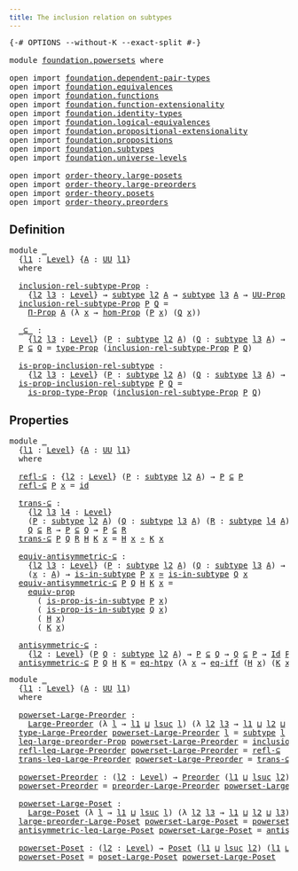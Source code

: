 ```yaml
---
title: The inclusion relation on subtypes
---
```


<pre class="Agda"><a id="60" class="Symbol">{-#</a> <a id="64" class="Keyword">OPTIONS</a> <a id="72" class="Pragma">--without-K</a> <a id="84" class="Pragma">--exact-split</a> <a id="98" class="Symbol">#-}</a>

<a id="103" class="Keyword">module</a> <a id="110" href="foundation.powersets.html" class="Module">foundation.powersets</a> <a id="131" class="Keyword">where</a>

<a id="138" class="Keyword">open</a> <a id="143" class="Keyword">import</a> <a id="150" href="foundation.dependent-pair-types.html" class="Module">foundation.dependent-pair-types</a>
<a id="182" class="Keyword">open</a> <a id="187" class="Keyword">import</a> <a id="194" href="foundation.equivalences.html" class="Module">foundation.equivalences</a>
<a id="218" class="Keyword">open</a> <a id="223" class="Keyword">import</a> <a id="230" href="foundation.functions.html" class="Module">foundation.functions</a>
<a id="251" class="Keyword">open</a> <a id="256" class="Keyword">import</a> <a id="263" href="foundation.function-extensionality.html" class="Module">foundation.function-extensionality</a>
<a id="298" class="Keyword">open</a> <a id="303" class="Keyword">import</a> <a id="310" href="foundation.identity-types.html" class="Module">foundation.identity-types</a>
<a id="336" class="Keyword">open</a> <a id="341" class="Keyword">import</a> <a id="348" href="foundation.logical-equivalences.html" class="Module">foundation.logical-equivalences</a>
<a id="380" class="Keyword">open</a> <a id="385" class="Keyword">import</a> <a id="392" href="foundation.propositional-extensionality.html" class="Module">foundation.propositional-extensionality</a>
<a id="432" class="Keyword">open</a> <a id="437" class="Keyword">import</a> <a id="444" href="foundation.propositions.html" class="Module">foundation.propositions</a>
<a id="468" class="Keyword">open</a> <a id="473" class="Keyword">import</a> <a id="480" href="foundation.subtypes.html" class="Module">foundation.subtypes</a>
<a id="500" class="Keyword">open</a> <a id="505" class="Keyword">import</a> <a id="512" href="foundation.universe-levels.html" class="Module">foundation.universe-levels</a>

<a id="540" class="Keyword">open</a> <a id="545" class="Keyword">import</a> <a id="552" href="order-theory.large-posets.html" class="Module">order-theory.large-posets</a>
<a id="578" class="Keyword">open</a> <a id="583" class="Keyword">import</a> <a id="590" href="order-theory.large-preorders.html" class="Module">order-theory.large-preorders</a>
<a id="619" class="Keyword">open</a> <a id="624" class="Keyword">import</a> <a id="631" href="order-theory.posets.html" class="Module">order-theory.posets</a>
<a id="651" class="Keyword">open</a> <a id="656" class="Keyword">import</a> <a id="663" href="order-theory.preorders.html" class="Module">order-theory.preorders</a>
</pre>
## Definition

<pre class="Agda"><a id="714" class="Keyword">module</a> <a id="721" href="foundation.powersets.html#721" class="Module">_</a>
  <a id="725" class="Symbol">{</a><a id="726" href="foundation.powersets.html#726" class="Bound">l1</a> <a id="729" class="Symbol">:</a> <a id="731" href="Agda.Primitive.html#597" class="Postulate">Level</a><a id="736" class="Symbol">}</a> <a id="738" class="Symbol">{</a><a id="739" href="foundation.powersets.html#739" class="Bound">A</a> <a id="741" class="Symbol">:</a> <a id="743" href="foundation-core.universe-levels.html#222" class="Primitive">UU</a> <a id="746" href="foundation.powersets.html#726" class="Bound">l1</a><a id="748" class="Symbol">}</a>
  <a id="752" class="Keyword">where</a>

  <a id="761" href="foundation.powersets.html#761" class="Function">inclusion-rel-subtype-Prop</a> <a id="788" class="Symbol">:</a>
    <a id="794" class="Symbol">{</a><a id="795" href="foundation.powersets.html#795" class="Bound">l2</a> <a id="798" href="foundation.powersets.html#798" class="Bound">l3</a> <a id="801" class="Symbol">:</a> <a id="803" href="Agda.Primitive.html#597" class="Postulate">Level</a><a id="808" class="Symbol">}</a> <a id="810" class="Symbol">→</a> <a id="812" href="foundation-core.subtypes.html#2197" class="Function">subtype</a> <a id="820" href="foundation.powersets.html#795" class="Bound">l2</a> <a id="823" href="foundation.powersets.html#739" class="Bound">A</a> <a id="825" class="Symbol">→</a> <a id="827" href="foundation-core.subtypes.html#2197" class="Function">subtype</a> <a id="835" href="foundation.powersets.html#798" class="Bound">l3</a> <a id="838" href="foundation.powersets.html#739" class="Bound">A</a> <a id="840" class="Symbol">→</a> <a id="842" href="foundation-core.propositions.html#1380" class="Function">UU-Prop</a> <a id="850" class="Symbol">(</a><a id="851" href="foundation.powersets.html#726" class="Bound">l1</a> <a id="854" href="Agda.Primitive.html#810" class="Primitive Operator">⊔</a> <a id="856" href="foundation.powersets.html#795" class="Bound">l2</a> <a id="859" href="Agda.Primitive.html#810" class="Primitive Operator">⊔</a> <a id="861" href="foundation.powersets.html#798" class="Bound">l3</a><a id="863" class="Symbol">)</a>
  <a id="867" href="foundation.powersets.html#761" class="Function">inclusion-rel-subtype-Prop</a> <a id="894" href="foundation.powersets.html#894" class="Bound">P</a> <a id="896" href="foundation.powersets.html#896" class="Bound">Q</a> <a id="898" class="Symbol">=</a>
    <a id="904" href="foundation-core.propositions.html#6683" class="Function">Π-Prop</a> <a id="911" href="foundation.powersets.html#739" class="Bound">A</a> <a id="913" class="Symbol">(λ</a> <a id="916" href="foundation.powersets.html#916" class="Bound">x</a> <a id="918" class="Symbol">→</a> <a id="920" href="foundation-core.propositions.html#8785" class="Function">hom-Prop</a> <a id="929" class="Symbol">(</a><a id="930" href="foundation.powersets.html#894" class="Bound">P</a> <a id="932" href="foundation.powersets.html#916" class="Bound">x</a><a id="933" class="Symbol">)</a> <a id="935" class="Symbol">(</a><a id="936" href="foundation.powersets.html#896" class="Bound">Q</a> <a id="938" href="foundation.powersets.html#916" class="Bound">x</a><a id="939" class="Symbol">))</a>
  
  <a id="947" href="foundation.powersets.html#947" class="Function Operator">_⊆_</a> <a id="951" class="Symbol">:</a>
    <a id="957" class="Symbol">{</a><a id="958" href="foundation.powersets.html#958" class="Bound">l2</a> <a id="961" href="foundation.powersets.html#961" class="Bound">l3</a> <a id="964" class="Symbol">:</a> <a id="966" href="Agda.Primitive.html#597" class="Postulate">Level</a><a id="971" class="Symbol">}</a> <a id="973" class="Symbol">(</a><a id="974" href="foundation.powersets.html#974" class="Bound">P</a> <a id="976" class="Symbol">:</a> <a id="978" href="foundation-core.subtypes.html#2197" class="Function">subtype</a> <a id="986" href="foundation.powersets.html#958" class="Bound">l2</a> <a id="989" href="foundation.powersets.html#739" class="Bound">A</a><a id="990" class="Symbol">)</a> <a id="992" class="Symbol">(</a><a id="993" href="foundation.powersets.html#993" class="Bound">Q</a> <a id="995" class="Symbol">:</a> <a id="997" href="foundation-core.subtypes.html#2197" class="Function">subtype</a> <a id="1005" href="foundation.powersets.html#961" class="Bound">l3</a> <a id="1008" href="foundation.powersets.html#739" class="Bound">A</a><a id="1009" class="Symbol">)</a> <a id="1011" class="Symbol">→</a> <a id="1013" href="foundation-core.universe-levels.html#222" class="Primitive">UU</a> <a id="1016" class="Symbol">(</a><a id="1017" href="foundation.powersets.html#726" class="Bound">l1</a> <a id="1020" href="Agda.Primitive.html#810" class="Primitive Operator">⊔</a> <a id="1022" href="foundation.powersets.html#958" class="Bound">l2</a> <a id="1025" href="Agda.Primitive.html#810" class="Primitive Operator">⊔</a> <a id="1027" href="foundation.powersets.html#961" class="Bound">l3</a><a id="1029" class="Symbol">)</a>
  <a id="1033" href="foundation.powersets.html#1033" class="Bound">P</a> <a id="1035" href="foundation.powersets.html#947" class="Function Operator">⊆</a> <a id="1037" href="foundation.powersets.html#1037" class="Bound">Q</a> <a id="1039" class="Symbol">=</a> <a id="1041" href="foundation-core.propositions.html#1482" class="Function">type-Prop</a> <a id="1051" class="Symbol">(</a><a id="1052" href="foundation.powersets.html#761" class="Function">inclusion-rel-subtype-Prop</a> <a id="1079" href="foundation.powersets.html#1033" class="Bound">P</a> <a id="1081" href="foundation.powersets.html#1037" class="Bound">Q</a><a id="1082" class="Symbol">)</a>

  <a id="1087" href="foundation.powersets.html#1087" class="Function">is-prop-inclusion-rel-subtype</a> <a id="1117" class="Symbol">:</a>
    <a id="1123" class="Symbol">{</a><a id="1124" href="foundation.powersets.html#1124" class="Bound">l2</a> <a id="1127" href="foundation.powersets.html#1127" class="Bound">l3</a> <a id="1130" class="Symbol">:</a> <a id="1132" href="Agda.Primitive.html#597" class="Postulate">Level</a><a id="1137" class="Symbol">}</a> <a id="1139" class="Symbol">(</a><a id="1140" href="foundation.powersets.html#1140" class="Bound">P</a> <a id="1142" class="Symbol">:</a> <a id="1144" href="foundation-core.subtypes.html#2197" class="Function">subtype</a> <a id="1152" href="foundation.powersets.html#1124" class="Bound">l2</a> <a id="1155" href="foundation.powersets.html#739" class="Bound">A</a><a id="1156" class="Symbol">)</a> <a id="1158" class="Symbol">(</a><a id="1159" href="foundation.powersets.html#1159" class="Bound">Q</a> <a id="1161" class="Symbol">:</a> <a id="1163" href="foundation-core.subtypes.html#2197" class="Function">subtype</a> <a id="1171" href="foundation.powersets.html#1127" class="Bound">l3</a> <a id="1174" href="foundation.powersets.html#739" class="Bound">A</a><a id="1175" class="Symbol">)</a> <a id="1177" class="Symbol">→</a> <a id="1179" href="foundation-core.propositions.html#1295" class="Function">is-prop</a> <a id="1187" class="Symbol">(</a><a id="1188" href="foundation.powersets.html#1140" class="Bound">P</a> <a id="1190" href="foundation.powersets.html#947" class="Function Operator">⊆</a> <a id="1192" href="foundation.powersets.html#1159" class="Bound">Q</a><a id="1193" class="Symbol">)</a>
  <a id="1197" href="foundation.powersets.html#1087" class="Function">is-prop-inclusion-rel-subtype</a> <a id="1227" href="foundation.powersets.html#1227" class="Bound">P</a> <a id="1229" href="foundation.powersets.html#1229" class="Bound">Q</a> <a id="1231" class="Symbol">=</a>
    <a id="1237" href="foundation-core.propositions.html#1549" class="Function">is-prop-type-Prop</a> <a id="1255" class="Symbol">(</a><a id="1256" href="foundation.powersets.html#761" class="Function">inclusion-rel-subtype-Prop</a> <a id="1283" href="foundation.powersets.html#1227" class="Bound">P</a> <a id="1285" href="foundation.powersets.html#1229" class="Bound">Q</a><a id="1286" class="Symbol">)</a>
</pre>
## Properties

<pre class="Agda"><a id="1316" class="Keyword">module</a> <a id="1323" href="foundation.powersets.html#1323" class="Module">_</a>
  <a id="1327" class="Symbol">{</a><a id="1328" href="foundation.powersets.html#1328" class="Bound">l1</a> <a id="1331" class="Symbol">:</a> <a id="1333" href="Agda.Primitive.html#597" class="Postulate">Level</a><a id="1338" class="Symbol">}</a> <a id="1340" class="Symbol">{</a><a id="1341" href="foundation.powersets.html#1341" class="Bound">A</a> <a id="1343" class="Symbol">:</a> <a id="1345" href="foundation-core.universe-levels.html#222" class="Primitive">UU</a> <a id="1348" href="foundation.powersets.html#1328" class="Bound">l1</a><a id="1350" class="Symbol">}</a>
  <a id="1354" class="Keyword">where</a>

  <a id="1363" href="foundation.powersets.html#1363" class="Function">refl-⊆</a> <a id="1370" class="Symbol">:</a> <a id="1372" class="Symbol">{</a><a id="1373" href="foundation.powersets.html#1373" class="Bound">l2</a> <a id="1376" class="Symbol">:</a> <a id="1378" href="Agda.Primitive.html#597" class="Postulate">Level</a><a id="1383" class="Symbol">}</a> <a id="1385" class="Symbol">(</a><a id="1386" href="foundation.powersets.html#1386" class="Bound">P</a> <a id="1388" class="Symbol">:</a> <a id="1390" href="foundation-core.subtypes.html#2197" class="Function">subtype</a> <a id="1398" href="foundation.powersets.html#1373" class="Bound">l2</a> <a id="1401" href="foundation.powersets.html#1341" class="Bound">A</a><a id="1402" class="Symbol">)</a> <a id="1404" class="Symbol">→</a> <a id="1406" href="foundation.powersets.html#1386" class="Bound">P</a> <a id="1408" href="foundation.powersets.html#947" class="Function Operator">⊆</a> <a id="1410" href="foundation.powersets.html#1386" class="Bound">P</a>
  <a id="1414" href="foundation.powersets.html#1363" class="Function">refl-⊆</a> <a id="1421" href="foundation.powersets.html#1421" class="Bound">P</a> <a id="1423" href="foundation.powersets.html#1423" class="Bound">x</a> <a id="1425" class="Symbol">=</a> <a id="1427" href="foundation-core.functions.html#309" class="Function">id</a>

  <a id="1433" href="foundation.powersets.html#1433" class="Function">trans-⊆</a> <a id="1441" class="Symbol">:</a>
    <a id="1447" class="Symbol">{</a><a id="1448" href="foundation.powersets.html#1448" class="Bound">l2</a> <a id="1451" href="foundation.powersets.html#1451" class="Bound">l3</a> <a id="1454" href="foundation.powersets.html#1454" class="Bound">l4</a> <a id="1457" class="Symbol">:</a> <a id="1459" href="Agda.Primitive.html#597" class="Postulate">Level</a><a id="1464" class="Symbol">}</a>
    <a id="1470" class="Symbol">(</a><a id="1471" href="foundation.powersets.html#1471" class="Bound">P</a> <a id="1473" class="Symbol">:</a> <a id="1475" href="foundation-core.subtypes.html#2197" class="Function">subtype</a> <a id="1483" href="foundation.powersets.html#1448" class="Bound">l2</a> <a id="1486" href="foundation.powersets.html#1341" class="Bound">A</a><a id="1487" class="Symbol">)</a> <a id="1489" class="Symbol">(</a><a id="1490" href="foundation.powersets.html#1490" class="Bound">Q</a> <a id="1492" class="Symbol">:</a> <a id="1494" href="foundation-core.subtypes.html#2197" class="Function">subtype</a> <a id="1502" href="foundation.powersets.html#1451" class="Bound">l3</a> <a id="1505" href="foundation.powersets.html#1341" class="Bound">A</a><a id="1506" class="Symbol">)</a> <a id="1508" class="Symbol">(</a><a id="1509" href="foundation.powersets.html#1509" class="Bound">R</a> <a id="1511" class="Symbol">:</a> <a id="1513" href="foundation-core.subtypes.html#2197" class="Function">subtype</a> <a id="1521" href="foundation.powersets.html#1454" class="Bound">l4</a> <a id="1524" href="foundation.powersets.html#1341" class="Bound">A</a><a id="1525" class="Symbol">)</a> <a id="1527" class="Symbol">→</a>
    <a id="1533" href="foundation.powersets.html#1490" class="Bound">Q</a> <a id="1535" href="foundation.powersets.html#947" class="Function Operator">⊆</a> <a id="1537" href="foundation.powersets.html#1509" class="Bound">R</a> <a id="1539" class="Symbol">→</a> <a id="1541" href="foundation.powersets.html#1471" class="Bound">P</a> <a id="1543" href="foundation.powersets.html#947" class="Function Operator">⊆</a> <a id="1545" href="foundation.powersets.html#1490" class="Bound">Q</a> <a id="1547" class="Symbol">→</a> <a id="1549" href="foundation.powersets.html#1471" class="Bound">P</a> <a id="1551" href="foundation.powersets.html#947" class="Function Operator">⊆</a> <a id="1553" href="foundation.powersets.html#1509" class="Bound">R</a>
  <a id="1557" href="foundation.powersets.html#1433" class="Function">trans-⊆</a> <a id="1565" href="foundation.powersets.html#1565" class="Bound">P</a> <a id="1567" href="foundation.powersets.html#1567" class="Bound">Q</a> <a id="1569" href="foundation.powersets.html#1569" class="Bound">R</a> <a id="1571" href="foundation.powersets.html#1571" class="Bound">H</a> <a id="1573" href="foundation.powersets.html#1573" class="Bound">K</a> <a id="1575" href="foundation.powersets.html#1575" class="Bound">x</a> <a id="1577" class="Symbol">=</a> <a id="1579" href="foundation.powersets.html#1571" class="Bound">H</a> <a id="1581" href="foundation.powersets.html#1575" class="Bound">x</a> <a id="1583" href="foundation-core.functions.html#407" class="Function Operator">∘</a> <a id="1585" href="foundation.powersets.html#1573" class="Bound">K</a> <a id="1587" href="foundation.powersets.html#1575" class="Bound">x</a>

  <a id="1592" href="foundation.powersets.html#1592" class="Function">equiv-antisymmetric-⊆</a> <a id="1614" class="Symbol">:</a>
    <a id="1620" class="Symbol">{</a><a id="1621" href="foundation.powersets.html#1621" class="Bound">l2</a> <a id="1624" href="foundation.powersets.html#1624" class="Bound">l3</a> <a id="1627" class="Symbol">:</a> <a id="1629" href="Agda.Primitive.html#597" class="Postulate">Level</a><a id="1634" class="Symbol">}</a> <a id="1636" class="Symbol">(</a><a id="1637" href="foundation.powersets.html#1637" class="Bound">P</a> <a id="1639" class="Symbol">:</a> <a id="1641" href="foundation-core.subtypes.html#2197" class="Function">subtype</a> <a id="1649" href="foundation.powersets.html#1621" class="Bound">l2</a> <a id="1652" href="foundation.powersets.html#1341" class="Bound">A</a><a id="1653" class="Symbol">)</a> <a id="1655" class="Symbol">(</a><a id="1656" href="foundation.powersets.html#1656" class="Bound">Q</a> <a id="1658" class="Symbol">:</a> <a id="1660" href="foundation-core.subtypes.html#2197" class="Function">subtype</a> <a id="1668" href="foundation.powersets.html#1624" class="Bound">l3</a> <a id="1671" href="foundation.powersets.html#1341" class="Bound">A</a><a id="1672" class="Symbol">)</a> <a id="1674" class="Symbol">→</a> <a id="1676" href="foundation.powersets.html#1637" class="Bound">P</a> <a id="1678" href="foundation.powersets.html#947" class="Function Operator">⊆</a> <a id="1680" href="foundation.powersets.html#1656" class="Bound">Q</a> <a id="1682" class="Symbol">→</a> <a id="1684" href="foundation.powersets.html#1656" class="Bound">Q</a> <a id="1686" href="foundation.powersets.html#947" class="Function Operator">⊆</a> <a id="1688" href="foundation.powersets.html#1637" class="Bound">P</a> <a id="1690" class="Symbol">→</a>
    <a id="1696" class="Symbol">(</a><a id="1697" href="foundation.powersets.html#1697" class="Bound">x</a> <a id="1699" class="Symbol">:</a> <a id="1701" href="foundation.powersets.html#1341" class="Bound">A</a><a id="1702" class="Symbol">)</a> <a id="1704" class="Symbol">→</a> <a id="1706" href="foundation-core.subtypes.html#2361" class="Function">is-in-subtype</a> <a id="1720" href="foundation.powersets.html#1637" class="Bound">P</a> <a id="1722" href="foundation.powersets.html#1697" class="Bound">x</a> <a id="1724" href="foundation-core.equivalences.html#1607" class="Function Operator">≃</a> <a id="1726" href="foundation-core.subtypes.html#2361" class="Function">is-in-subtype</a> <a id="1740" href="foundation.powersets.html#1656" class="Bound">Q</a> <a id="1742" href="foundation.powersets.html#1697" class="Bound">x</a>
  <a id="1746" href="foundation.powersets.html#1592" class="Function">equiv-antisymmetric-⊆</a> <a id="1768" href="foundation.powersets.html#1768" class="Bound">P</a> <a id="1770" href="foundation.powersets.html#1770" class="Bound">Q</a> <a id="1772" href="foundation.powersets.html#1772" class="Bound">H</a> <a id="1774" href="foundation.powersets.html#1774" class="Bound">K</a> <a id="1776" href="foundation.powersets.html#1776" class="Bound">x</a> <a id="1778" class="Symbol">=</a>
    <a id="1784" href="foundation-core.propositions.html#3947" class="Function">equiv-prop</a>
      <a id="1801" class="Symbol">(</a> <a id="1803" href="foundation-core.subtypes.html#2426" class="Function">is-prop-is-in-subtype</a> <a id="1825" href="foundation.powersets.html#1768" class="Bound">P</a> <a id="1827" href="foundation.powersets.html#1776" class="Bound">x</a><a id="1828" class="Symbol">)</a>
      <a id="1836" class="Symbol">(</a> <a id="1838" href="foundation-core.subtypes.html#2426" class="Function">is-prop-is-in-subtype</a> <a id="1860" href="foundation.powersets.html#1770" class="Bound">Q</a> <a id="1862" href="foundation.powersets.html#1776" class="Bound">x</a><a id="1863" class="Symbol">)</a>
      <a id="1871" class="Symbol">(</a> <a id="1873" href="foundation.powersets.html#1772" class="Bound">H</a> <a id="1875" href="foundation.powersets.html#1776" class="Bound">x</a><a id="1876" class="Symbol">)</a>
      <a id="1884" class="Symbol">(</a> <a id="1886" href="foundation.powersets.html#1774" class="Bound">K</a> <a id="1888" href="foundation.powersets.html#1776" class="Bound">x</a><a id="1889" class="Symbol">)</a>

  <a id="1894" href="foundation.powersets.html#1894" class="Function">antisymmetric-⊆</a> <a id="1910" class="Symbol">:</a>
    <a id="1916" class="Symbol">{</a><a id="1917" href="foundation.powersets.html#1917" class="Bound">l2</a> <a id="1920" class="Symbol">:</a> <a id="1922" href="Agda.Primitive.html#597" class="Postulate">Level</a><a id="1927" class="Symbol">}</a> <a id="1929" class="Symbol">(</a><a id="1930" href="foundation.powersets.html#1930" class="Bound">P</a> <a id="1932" href="foundation.powersets.html#1932" class="Bound">Q</a> <a id="1934" class="Symbol">:</a> <a id="1936" href="foundation-core.subtypes.html#2197" class="Function">subtype</a> <a id="1944" href="foundation.powersets.html#1917" class="Bound">l2</a> <a id="1947" href="foundation.powersets.html#1341" class="Bound">A</a><a id="1948" class="Symbol">)</a> <a id="1950" class="Symbol">→</a> <a id="1952" href="foundation.powersets.html#1930" class="Bound">P</a> <a id="1954" href="foundation.powersets.html#947" class="Function Operator">⊆</a> <a id="1956" href="foundation.powersets.html#1932" class="Bound">Q</a> <a id="1958" class="Symbol">→</a> <a id="1960" href="foundation.powersets.html#1932" class="Bound">Q</a> <a id="1962" href="foundation.powersets.html#947" class="Function Operator">⊆</a> <a id="1964" href="foundation.powersets.html#1930" class="Bound">P</a> <a id="1966" class="Symbol">→</a> <a id="1968" href="foundation-core.identity-types.html#641" class="Datatype">Id</a> <a id="1971" href="foundation.powersets.html#1930" class="Bound">P</a> <a id="1973" href="foundation.powersets.html#1932" class="Bound">Q</a>
  <a id="1977" href="foundation.powersets.html#1894" class="Function">antisymmetric-⊆</a> <a id="1993" href="foundation.powersets.html#1993" class="Bound">P</a> <a id="1995" href="foundation.powersets.html#1995" class="Bound">Q</a> <a id="1997" href="foundation.powersets.html#1997" class="Bound">H</a> <a id="1999" href="foundation.powersets.html#1999" class="Bound">K</a> <a id="2001" class="Symbol">=</a> <a id="2003" href="foundation-core.function-extensionality.html#1464" class="Function">eq-htpy</a> <a id="2011" class="Symbol">(λ</a> <a id="2014" href="foundation.powersets.html#2014" class="Bound">x</a> <a id="2016" class="Symbol">→</a> <a id="2018" href="foundation.propositional-extensionality.html#3131" class="Function">eq-iff</a> <a id="2025" class="Symbol">(</a><a id="2026" href="foundation.powersets.html#1997" class="Bound">H</a> <a id="2028" href="foundation.powersets.html#2014" class="Bound">x</a><a id="2029" class="Symbol">)</a> <a id="2031" class="Symbol">(</a><a id="2032" href="foundation.powersets.html#1999" class="Bound">K</a> <a id="2034" href="foundation.powersets.html#2014" class="Bound">x</a><a id="2035" class="Symbol">))</a>
</pre>
<pre class="Agda"><a id="2051" class="Keyword">module</a> <a id="2058" href="foundation.powersets.html#2058" class="Module">_</a>
  <a id="2062" class="Symbol">{</a><a id="2063" href="foundation.powersets.html#2063" class="Bound">l1</a> <a id="2066" class="Symbol">:</a> <a id="2068" href="Agda.Primitive.html#597" class="Postulate">Level</a><a id="2073" class="Symbol">}</a> <a id="2075" class="Symbol">(</a><a id="2076" href="foundation.powersets.html#2076" class="Bound">A</a> <a id="2078" class="Symbol">:</a> <a id="2080" href="foundation-core.universe-levels.html#222" class="Primitive">UU</a> <a id="2083" href="foundation.powersets.html#2063" class="Bound">l1</a><a id="2085" class="Symbol">)</a>
  <a id="2089" class="Keyword">where</a>
  
  <a id="2100" href="foundation.powersets.html#2100" class="Function">powerset-Large-Preorder</a> <a id="2124" class="Symbol">:</a>
    <a id="2130" href="order-theory.large-preorders.html#744" class="Record">Large-Preorder</a> <a id="2145" class="Symbol">(λ</a> <a id="2148" href="foundation.powersets.html#2148" class="Bound">l</a> <a id="2150" class="Symbol">→</a> <a id="2152" href="foundation.powersets.html#2063" class="Bound">l1</a> <a id="2155" href="Agda.Primitive.html#810" class="Primitive Operator">⊔</a> <a id="2157" href="Agda.Primitive.html#780" class="Primitive">lsuc</a> <a id="2162" href="foundation.powersets.html#2148" class="Bound">l</a><a id="2163" class="Symbol">)</a> <a id="2165" class="Symbol">(λ</a> <a id="2168" href="foundation.powersets.html#2168" class="Bound">l2</a> <a id="2171" href="foundation.powersets.html#2171" class="Bound">l3</a> <a id="2174" class="Symbol">→</a> <a id="2176" href="foundation.powersets.html#2063" class="Bound">l1</a> <a id="2179" href="Agda.Primitive.html#810" class="Primitive Operator">⊔</a> <a id="2181" href="foundation.powersets.html#2168" class="Bound">l2</a> <a id="2184" href="Agda.Primitive.html#810" class="Primitive Operator">⊔</a> <a id="2186" href="foundation.powersets.html#2171" class="Bound">l3</a><a id="2188" class="Symbol">)</a>
  <a id="2192" href="order-theory.large-preorders.html#870" class="Field">type-Large-Preorder</a> <a id="2212" href="foundation.powersets.html#2100" class="Function">powerset-Large-Preorder</a> <a id="2236" href="foundation.powersets.html#2236" class="Bound">l</a> <a id="2238" class="Symbol">=</a> <a id="2240" href="foundation-core.subtypes.html#2197" class="Function">subtype</a> <a id="2248" href="foundation.powersets.html#2236" class="Bound">l</a> <a id="2250" href="foundation.powersets.html#2076" class="Bound">A</a>
  <a id="2254" href="order-theory.large-preorders.html#919" class="Field">leq-large-preorder-Prop</a> <a id="2278" href="foundation.powersets.html#2100" class="Function">powerset-Large-Preorder</a> <a id="2302" class="Symbol">=</a> <a id="2304" href="foundation.powersets.html#761" class="Function">inclusion-rel-subtype-Prop</a>
  <a id="2333" href="order-theory.large-preorders.html#1047" class="Field">refl-leq-Large-Preorder</a> <a id="2357" href="foundation.powersets.html#2100" class="Function">powerset-Large-Preorder</a> <a id="2381" class="Symbol">=</a> <a id="2383" href="foundation.powersets.html#1363" class="Function">refl-⊆</a>
  <a id="2392" href="order-theory.large-preorders.html#1173" class="Field">trans-leq-Large-Preorder</a> <a id="2417" href="foundation.powersets.html#2100" class="Function">powerset-Large-Preorder</a> <a id="2441" class="Symbol">=</a> <a id="2443" href="foundation.powersets.html#1433" class="Function">trans-⊆</a>

  <a id="2454" href="foundation.powersets.html#2454" class="Function">powerset-Preorder</a> <a id="2472" class="Symbol">:</a> <a id="2474" class="Symbol">(</a><a id="2475" href="foundation.powersets.html#2475" class="Bound">l2</a> <a id="2478" class="Symbol">:</a> <a id="2480" href="Agda.Primitive.html#597" class="Postulate">Level</a><a id="2485" class="Symbol">)</a> <a id="2487" class="Symbol">→</a> <a id="2489" href="order-theory.preorders.html#531" class="Function">Preorder</a> <a id="2498" class="Symbol">(</a><a id="2499" href="foundation.powersets.html#2063" class="Bound">l1</a> <a id="2502" href="Agda.Primitive.html#810" class="Primitive Operator">⊔</a> <a id="2504" href="Agda.Primitive.html#780" class="Primitive">lsuc</a> <a id="2509" href="foundation.powersets.html#2475" class="Bound">l2</a><a id="2511" class="Symbol">)</a> <a id="2513" class="Symbol">(</a><a id="2514" href="foundation.powersets.html#2063" class="Bound">l1</a> <a id="2517" href="Agda.Primitive.html#810" class="Primitive Operator">⊔</a> <a id="2519" href="foundation.powersets.html#2475" class="Bound">l2</a><a id="2521" class="Symbol">)</a>
  <a id="2525" href="foundation.powersets.html#2454" class="Function">powerset-Preorder</a> <a id="2543" class="Symbol">=</a> <a id="2545" href="order-theory.large-preorders.html#2020" class="Function">preorder-Large-Preorder</a> <a id="2569" href="foundation.powersets.html#2100" class="Function">powerset-Large-Preorder</a>

  <a id="2596" href="foundation.powersets.html#2596" class="Function">powerset-Large-Poset</a> <a id="2617" class="Symbol">:</a>
    <a id="2623" href="order-theory.large-posets.html#575" class="Record">Large-Poset</a> <a id="2635" class="Symbol">(λ</a> <a id="2638" href="foundation.powersets.html#2638" class="Bound">l</a> <a id="2640" class="Symbol">→</a> <a id="2642" href="foundation.powersets.html#2063" class="Bound">l1</a> <a id="2645" href="Agda.Primitive.html#810" class="Primitive Operator">⊔</a> <a id="2647" href="Agda.Primitive.html#780" class="Primitive">lsuc</a> <a id="2652" href="foundation.powersets.html#2638" class="Bound">l</a><a id="2653" class="Symbol">)</a> <a id="2655" class="Symbol">(λ</a> <a id="2658" href="foundation.powersets.html#2658" class="Bound">l2</a> <a id="2661" href="foundation.powersets.html#2661" class="Bound">l3</a> <a id="2664" class="Symbol">→</a> <a id="2666" href="foundation.powersets.html#2063" class="Bound">l1</a> <a id="2669" href="Agda.Primitive.html#810" class="Primitive Operator">⊔</a> <a id="2671" href="foundation.powersets.html#2658" class="Bound">l2</a> <a id="2674" href="Agda.Primitive.html#810" class="Primitive Operator">⊔</a> <a id="2676" href="foundation.powersets.html#2661" class="Bound">l3</a><a id="2678" class="Symbol">)</a>
  <a id="2682" href="order-theory.large-posets.html#695" class="Field">large-preorder-Large-Poset</a> <a id="2709" href="foundation.powersets.html#2596" class="Function">powerset-Large-Poset</a> <a id="2730" class="Symbol">=</a> <a id="2732" href="foundation.powersets.html#2100" class="Function">powerset-Large-Preorder</a>
  <a id="2758" href="order-theory.large-posets.html#747" class="Field">antisymmetric-leq-Large-Poset</a> <a id="2788" href="foundation.powersets.html#2596" class="Function">powerset-Large-Poset</a> <a id="2809" class="Symbol">=</a> <a id="2811" href="foundation.powersets.html#1894" class="Function">antisymmetric-⊆</a>

  <a id="2830" href="foundation.powersets.html#2830" class="Function">powerset-Poset</a> <a id="2845" class="Symbol">:</a> <a id="2847" class="Symbol">(</a><a id="2848" href="foundation.powersets.html#2848" class="Bound">l2</a> <a id="2851" class="Symbol">:</a> <a id="2853" href="Agda.Primitive.html#597" class="Postulate">Level</a><a id="2858" class="Symbol">)</a> <a id="2860" class="Symbol">→</a> <a id="2862" href="order-theory.posets.html#731" class="Function">Poset</a> <a id="2868" class="Symbol">(</a><a id="2869" href="foundation.powersets.html#2063" class="Bound">l1</a> <a id="2872" href="Agda.Primitive.html#810" class="Primitive Operator">⊔</a> <a id="2874" href="Agda.Primitive.html#780" class="Primitive">lsuc</a> <a id="2879" href="foundation.powersets.html#2848" class="Bound">l2</a><a id="2881" class="Symbol">)</a> <a id="2883" class="Symbol">(</a><a id="2884" href="foundation.powersets.html#2063" class="Bound">l1</a> <a id="2887" href="Agda.Primitive.html#810" class="Primitive Operator">⊔</a> <a id="2889" href="foundation.powersets.html#2848" class="Bound">l2</a><a id="2891" class="Symbol">)</a>
  <a id="2895" href="foundation.powersets.html#2830" class="Function">powerset-Poset</a> <a id="2910" class="Symbol">=</a> <a id="2912" href="order-theory.large-posets.html#2264" class="Function">poset-Large-Poset</a> <a id="2930" href="foundation.powersets.html#2596" class="Function">powerset-Large-Poset</a>
</pre>